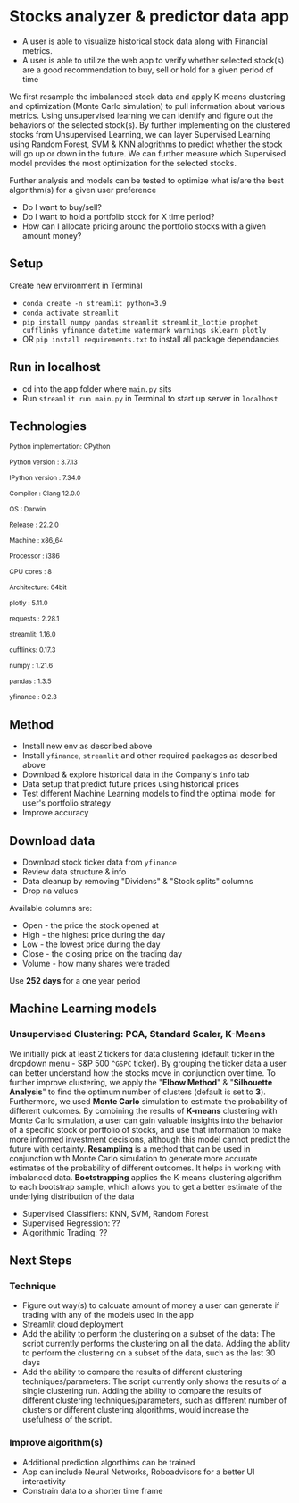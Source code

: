 # Stocks analyzer & predictor data app

- A user is able to visualize historical stock data along with Financial metrics.
- A user is able to utilize the web app to verify whether selected stock(s) are a good recommendation to buy, sell or hold for a given period of time

We first resample the imbalanced stock data and apply K-means clustering and optimization (Monte Carlo simulation) to pull information about various metrics. Using unsupervised learning we can identify and figure out the behaviors of the selected stock(s).
By further implementing on the clustered stocks from Unsupervised Learning, we can layer Supervised Learning using Random Forest, SVM & KNN alogrithms to predict whether the stock will go up or down in the future. We can further measure which Supervised model provides the most optimization for the selected stocks.

Further analysis and models can be tested to optimize what is/are the best algorithm(s) for a given user preference
- Do I want to buy/sell?
- Do I want to hold a portfolio stock for X time period?
- How can I allocate pricing around the portfolio stocks with a given amount money?




## Setup
Create new environment in Terminal
- `conda create -n streamlit python=3.9`
- `conda activate streamlit`
- `pip install numpy pandas streamlit streamlit_lottie prophet cufflinks yfinance datetime watermark warnings sklearn plotly`
- OR `pip install requirements.txt` to install all package dependancies


## Run in localhost
- cd into the app folder where `main.py` sits
- Run `streamlit run main.py` in Terminal to start up server in `localhost`


## Technologies
<sub>Python implementation: CPython</sub>

<sub>Python version       : 3.7.13</sub>

<sub>IPython version      : 7.34.0</sub>


<sub>Compiler    : Clang 12.0.0</sub> 

<sub>OS          : Darwin</sub>

<sub>Release     : 22.2.0</sub>

<sub>Machine     : x86_64</sub>

<sub>Processor   : i386</sub>

<sub>CPU cores   : 8</sub>

<sub>Architecture: 64bit</sub>


<sub>plotly   : 5.11.0</sub>

<sub>requests : 2.28.1</sub>

<sub>streamlit: 1.16.0</sub>

<sub>cufflinks: 0.17.3</sub>

<sub>numpy    : 1.21.6</sub>

<sub>pandas   : 1.3.5</sub>

<sub>yfinance : 0.2.3</sub>



## Method
- Install new env as described above
- Install `yfinance`, `streamlit` and other required packages as described above
- Download & explore historical data in the Company's `info` tab
- Data setup that predict future prices using historical prices
- Test different Machine Learning models to find the optimal model for user's portfolio strategy
- Improve accuracy


## Download data
- Download stock ticker data from `yfinance`
- Review data structure & info
- Data cleanup by removing "Dividens" & "Stock splits" columns
- Drop na values

Available columns are:
- Open - the price the stock opened at
- High - the highest price during the day
- Low - the lowest price during the day
- Close - the closing price on the trading day
- Volume - how many shares were traded

Use **252 days** for a one year period



## Machine Learning models

### Unsupervised Clustering: PCA, Standard Scaler, K-Means
We initially pick at least 2 tickers for data clustering (default ticker in the dropdown menu - S&P 500 `^GSPC` ticker). By grouping the ticker data a user can better understand how the stocks move in conjunction over time. To further improve clustering, we apply the "**Elbow Method**" & "**Silhouette Analysis**" to find the optimum number of clusters (default is set to **3**).
Furthermore, we used **Monte Carlo** simulation to estimate the probability of different outcomes. By combining the results of **K-means** clustering with Monte Carlo simulation, a user can gain valuable insights into the behavior of a specific stock or portfolio of stocks, and use that information to make more informed investment decisions, although this model cannot predict the future with certainty.
**Resampling** is a method that can be used in conjunction with Monte Carlo simulation to generate more accurate estimates of the probability of different outcomes. It helps in working with imbalanced data.
**Bootstrapping** applies the K-means clustering algorithm to each bootstrap sample, which allows you to get a better estimate of the underlying distribution of the data

- Supervised Classifiers: KNN, SVM, Random Forest
- Supervised Regression: ??
- Algorithmic Trading: ??


## Next Steps

### Technique
- Figure out way(s) to calcuate amount of money a user can generate if trading with any of the models used in the app
- Streamlit cloud deployment
- Add the ability to perform the clustering on a subset of the data: The script currently performs the clustering on all the data. Adding the ability to perform the clustering on a subset of the data, such as the last 30 days
- Add the ability to compare the results of different clustering techniques/parameters: The script currently only shows the results of a single clustering run. Adding the ability to compare the results of different clustering techniques/parameters, such as different number of clusters or different clustering algorithms, would increase the usefulness of the script.

### Improve algorithm(s)
- Additional prediction algorthims can be trained
- App can include Neural Networks, Roboadvisors for a better UI interactivity
- Constrain data to a shorter time frame


